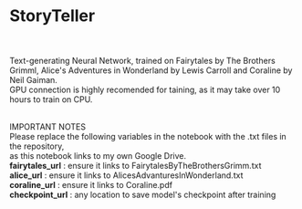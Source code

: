 # StoryTeller
<br>
<br>
Text-generating Neural Network, trained on Fairytales by The Brothers Grimml, Alice's Adventures in Wonderland by Lewis Carroll and Coraline by Neil Gaiman.
<br>
GPU connection is highly recomended for taining, as it may take over 10 hours to train on CPU.
<br>
<br>

IMPORTANT NOTES
</b>
<br>
Please replace the following variables in the notebook with the .txt files in the repository,
<br>
as this notebook links to my own Google Drive.
<br>
<b>fairytales_url</b> : ensure it links to FairytalesByTheBrothersGrimm.txt
<br>
<b>alice_url</b> : ensure it links to AlicesAdvanturesInWonderland.txt
<br>
<b>coraline_url</b> : ensure it links to Coraline.pdf
<br>
<b>checkpoint_url</b> : any location to save model's checkpoint after training
<br>
<br>


